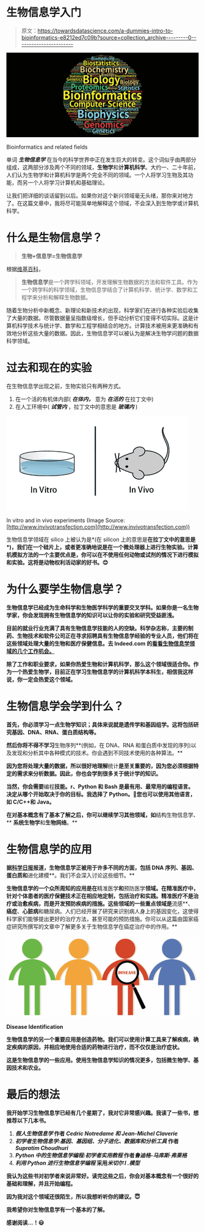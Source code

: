 # 生物信息学入门

> 原文：<https://towardsdatascience.com/a-dummies-intro-to-bioinformatics-e8212ed7c09b?source=collection_archive---------0----------------------->

![](img/1177613a740dbe47daf581c6cc2ec1db.png)

Bioinformatics and related fields

单词 ***生物信息学*** 在当今的科学世界中正在发生巨大的转变。这个词似乎由两部分组成，这两部分涉及两个不同的领域，**生物学**和**计算机科学**。大约一、二十年前，人们认为生物学和计算机科学是两个完全不同的领域。一个人将学习生物及其功能，而另一个人将学习计算机和基础理论。

让我们把详细的谈话留到以后。如果你对这个新兴领域毫无头绪，那你来对地方了。在这篇文章中，我将尽可能简单地解释这个领域，不会深入到生物学或计算机科学。

# 什么是生物信息学？

> **生物+信息学=生物信息学**

根据[维基百科](https://en.wikipedia.org/wiki/Bioinformatics)，

> **生物信息学**是一个跨学科领域，开发理解生物数据的方法和软件工具。作为一个跨学科的科学领域，生物信息学结合了计算机科学、统计学、数学和工程学来分析和解释生物数据。

随着生物分析中新概念、新理论和新技术的出现，科学家们在进行各种实验后收集了大量的数据。尽管数据量呈指数级增长，但手动分析它们变得不切实际。这是计算机科学技术与统计学、数学和工程学相结合的地方。计算技术被用来更准确和有效地分析这些大量的数据。因此，生物信息学可以被认为是解决生物学问题的数据科学领域。

# 过去和现在的实验

在生物信息学出现之前，生物实验只有两种方式。

1.  在一个活的有机体内部( ***在体内，*** 意为 ***在活的*** 在拉丁文中)
2.  在人工环境中( ***试管内*** ，拉丁文中的意思是 ***玻璃内*** )

![](img/d9c399559e1c8c51a0a7663b381ca21d.png)

In vitro and in vivo experiments (Image Source: [http://www.invivotransfection.com](http://www.invivotransfection.com))

生物信息学领域在 silico 上被认为是*(在 silicon 上的意思是**在拉丁文中的意思是*)，我们在一个硅片上，或者更准确地说是在一个微处理器上进行生物实验。计算机模拟方法的一个主要优点是，你可以在不使用任何动物或试剂的情况下进行模拟和实验。这将是动物权利活动家的好书。😊**

# **为什么要学生物信息学？**

**生物信息学已经成为生命科学和生物医学科学的重要交叉学科。如果你是一名生物学家，你会发现拥有生物信息学的知识可以让你的实验和研究受益匪浅。**

**目前的就业行业充满了具有生物信息学技能的人的空缺。科学杂志称，主要的制药、生物技术和软件公司正在寻求招聘具有生物信息学经验的专业人员，他们将在这些领域处理大量的生物和医疗保健信息。去 Indeed.com 的[看看生物信息学领域的几个工作机会。](https://www.indeed.com/q-Bioinformatics-jobs.html)**

**除了工作和职业要求，如果你热爱生物和计算机科学，那么这个领域很适合你。作为一个热爱生物学，目前正在学习生物信息学的计算机科学本科生，相信我这样说，你一定会热爱这个领域。**

# **生物信息学会学到什么？**

**首先，你必须学习一点生物学知识；**具体来说就是遗传学和基因组学**。这将包括研究基因、DNA、RNA、蛋白质结构等。**

**然后你将不得不学习**生物序列**(例如，在 DNA、RNA 和蛋白质中发现的序列)以及发现和分析其中各种模式的技术。你会遇到不同技术使用的各种算法。**

**因为您将处理大量的数据，所以很好地理解**统计**是至关重要的，因为您必须根据特定的需求来分析数据。因此，你也会学到很多关于统计学的知识。**

**当然，你会需要**编程**技能。r、Python 和 Bash 是最有用、最常用的编程语言。决定从哪个开始取决于你的目标。我选择了 Python。🐍您也可以使用其他语言，如 C/C++和 Java。**

**在对基本概念有了基本了解之后，你可以继续学习其他领域，如**结构生物信息学、** **系统生物学**和**生物网络**。**

# **生物信息学的应用**

**据[科学日报](https://www.sciencedaily.com/terms/bioinformatics.htm)报道，生物信息学正被用于许多不同的方面，包括 **DNA 序列**、**基因**、**蛋白质**和**进化建模**。我们不会深入讨论这些细节。**

**生物信息学的一个众所周知的应用是在**精准医学**和**预防医学**领域。在精准医疗中，针对个体患者的医疗保健技术正在相应地定制，包括治疗和实践。精准医疗不是治疗或治愈疾病，而是开发预防疾病的措施。这些领域的一些重点领域是**流感**、**癌症**、**心脏病**和糖尿病。人们已经开展了研究来识别病人身上的基因变化，这使得科学家们能够提出更好的治疗方法，甚至可能的预防措施。你可以从这篇由国家癌症研究所撰写的文章中了解更多关于生物信息学在癌症治疗中的作用。**

**![](img/0735f85e7293c2a8553e078825ff0b2d.png)**

**Disease Identification**

**生物信息学的另一个重要应用是创造药物。我们可以使用计算工具来了解疾病，确定疾病的原因，并相应地使用合适的药物进行治疗，而不仅仅是治疗症状。**

**这是生物信息学的一些应用。使用生物信息学知识的情况更多，包括微生物学、基因技术和农业。**

# **最后的想法**

**我开始学习生物信息学已经有几个星期了，我对它非常感兴趣。我读了一些书，想推荐以下几本书。**

1.  *****假人生物信息学*** 作者 *Cedric Notredame 和 Jean-Michel Claverie***
2.  *****初学者生物信息学:基因、基因组、分子进化、数据库和分析工具*** 作者 *Supratim Choudhuri***
3.  *****Python 中的生物信息学编程:初学者实用教程*** 作者*鲁迪格-马库斯·弗莱格***
4.  *****利用 Python 进行生物信息学编程*** 采用*米切尔 l .模型***

**我认为这些书对初学者来说非常好。读完这些之后，你会对基本概念有一个很好的基础和理解，并且开始编程。**

**因为我对这个领域还很陌生，所以我想听听你的建议。😇**

**我希望你对生物信息学有一个基本的了解。**

**感谢阅读…！😃**